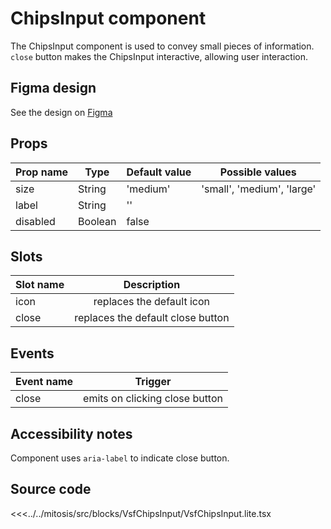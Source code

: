# ChipsInput component

The ChipsInput component is used to convey small pieces of information. `close` button makes the ChipsInput interactive, allowing user interaction.

## Figma design

See the design on [Figma](https://www.figma.com/file/CWOkbpne0tDpSenT4ZEUTQ/%F0%9F%9B%A0-SFUI-2.0-%7C-Development?node-id=13585%3A21054)

## Props

| Prop name   | Type    | Default value | Possible values                        |
| ----------- | ------- | ------------- | -------------------------------------- |
| size        | String  | 'medium'      | 'small', 'medium', 'large'             |
| label       | String  | ''            |                    |
| disabled    | Boolean | false         |                    |

## Slots

| Slot name |            Description            |
| --------- | :-------------------------------: |
| icon      |     replaces the default icon     |
| close     | replaces the default close button |

## Events

| Event name |            Trigger             |
| ---------- | :----------------------------: |
| close      | emits on clicking close button |

## Accessibility notes

Component uses `aria-label` to indicate close button.

## Source code

<<<../../mitosis/src/blocks/VsfChipsInput/VsfChipsInput.lite.tsx
